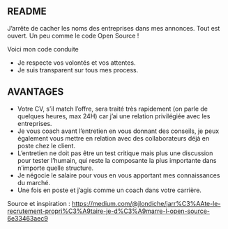 ## README ##

J’arrête de cacher les noms des entreprises dans mes annonces. Tout est ouvert. Un peu comme le code Open Source !

Voici mon code conduite
* Je respecte vos volontés et vos attentes.
* Je suis transparent sur tous mes process.

## AVANTAGES

* Votre CV, s’il match l’offre, sera traité très rapidement (on parle de quelques heures, max 24H) car j’ai une relation privilégiée avec les entreprises.
* Je vous coach avant l’entretien en vous donnant des conseils, je peux également vous mettre en relation avec des collaborateurs déjà en poste chez le client.
* L’entretien ne doit pas être un test critique mais plus une discussion pour tester l’humain, qui reste la composante la plus importante dans n’importe quelle structure.
* Je négocie le salaire pour vous en vous apportant mes connaissances du marché.
* Une fois en poste et j’agis comme un coach dans votre carrière.

Source et inspiration : https://medium.com/@jlondiche/jarr%C3%AAte-le-recrutement-propri%C3%A9taire-je-d%C3%A9marre-l-open-source-6e33463aec9

